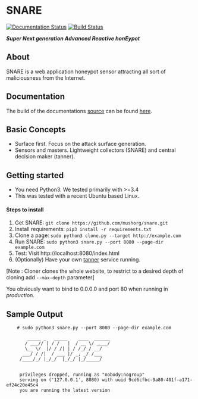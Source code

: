 SNARE
=====
[![Documentation Status](https://readthedocs.org/projects/snare/badge/?version=latest)](http://snare.readthedocs.io/en/latest/?badge=latest)
[![Build Status](https://travis-ci.org/mushorg/snare.svg?branch=master)](https://travis-ci.org/mushorg/snare)

<b><i>Super Next generation Advanced Reactive honEypot</b></i>

About
---------
SNARE is a web application honeypot sensor attracting all sort of maliciousness from the Internet.

Documentation
--------------
The build of the documentations [source](https://github.com/mushorg/snare/tree/master/docs/source) can be found [here](http://snare.readthedocs.io).

Basic Concepts
--------------

- Surface first. Focus on the attack surface generation.
- Sensors and masters. Lightweight collectors (SNARE) and central decision maker (tanner).


Getting started
---------------

- You need Python3. We tested primarily with >=3.4
- This was tested with a recent Ubuntu based Linux.

#### Steps to install
1. Get SNARE: `git clone https://github.com/mushorg/snare.git`
2. Install requirements: `pip3 install -r requirements.txt`
3. Clone a page: `sudo python3 clone.py --target http://example.com`
4. Run SNARE: `sudo python3 snare.py --port 8080 --page-dir example.com`
5. Test: Visit http://localhost:8080/index.html
6. (Optionally) Have your own [tanner](https://github.com/mushorg/tanner) service running.

[Note : Cloner clones the whole website, to restrict to a desired depth of cloning add `--max-depth` parameter]

You obviously want to bind to 0.0.0.0 and port 80 when running in <i>production</i>.

## Sample Output


```shell
    # sudo python3 snare.py --port 8080 --page-dir example.com
    
        _____ _   _____    ____  ______
       / ___// | / /   |  / __ \/ ____/
       \__ \/  |/ / /| | / /_/ / __/
      ___/ / /|  / ___ |/ _, _/ /___
     /____/_/ |_/_/  |_/_/ |_/_____/

    
     privileges dropped, running as "nobody:nogroup"
     serving on ('127.0.0.1', 8080) with uuid 9cd6cfbc-9a80-401f-a171-ef24c20e45c4
     you are running the latest version

```
    
